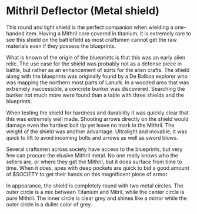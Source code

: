 # Mithril Deflector (Metal shield)

This round and light shield is the perfect companion when wielding a one-handed item. Having a Mithril core covered in titanium, it is extremely rare to see this shield on the battlefield as most craftsmen cannot get the raw materials even if they possess the blueprints.

What is known of the origin of the blueprints is that this was an early alien relic. The use case for the shield was probably not as a defense piece in battle, but rather as an enhancement of sorts for the alien crafts. The shield along with the blueprints was originally found by a De Balboa explorer who was mapping the northern most parts of Lanurk. In a wooded area that was extremely inaccessible, a concrete bunker was discovered. Searching the bunker not much more were found than a table with three shields and the blueprints.

When testing the shield for hardness and durability it was quickly clear that this was extremely well made. Shooting arrows directly on the shield would damage even the hardest bolt tip yet leave no mark in the Mithril. The weight of the shield was another advantage. Ultralight and movable, it was quick to lift to avoid incoming bolts and arrows as well as sword blows.

Several craftsmen across society have access to the blueprints, but very few can procure the elusive Mithril metal. No one really knows who the sellers are, or where they get the Mithril, but it does surface from time to time. When it does, apes with deep pockets are quick to bid a good amount of $SOCIETY to get their hands on this magnificent piece of armor.

In appearance, the shield is completely round with two metal circles. The outer circle is a mix between Titanium and Mitril, while the center circle is pure Mithril. The inner circle is clear grey and shines like a mirror while the outer circle is a duller color of grey.
